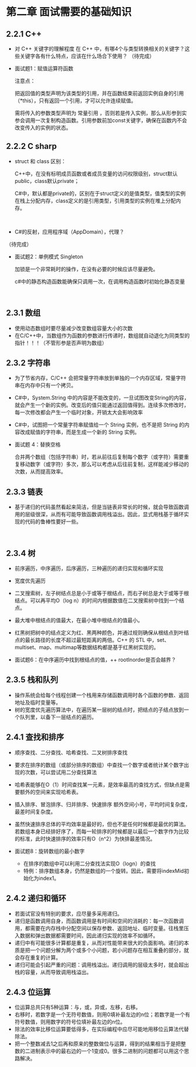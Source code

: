 # 第二章  面试需要的基础知识

## 2.2.1  C++

- 对 C++ 关键字的理解程度
  在 C++ 中，有哪4个与类型转换相关的关键字？这些关键字各有什么特点，应该在什么场合下使用？
  （待完成）

- 面试题1：赋值运算符函数

  注意点：

  把返回值的类型声明为该类型的引用，并在函数结束前返回实例自身的引用（\*this），只有返回一个引用，才可以允许连续赋值。

  需将传入的参数类型声明为 常量引用 ，否则若是传入实例，那么从形参到实参会调用一次复制构造函数。引用参数前加const关键字，确保在函数内不会改变传入的实例的状态。

## 2.2.2  C sharp

- struct 和 class 区别：

  C++中，在没有标明成员函数或者成员变量的访问权限级别，struct默认public，class默认private；

  C\#中，默认都是private的，区别在于struct定义的是值类型，值类型的实例在栈上分配内存，class定义的是引用类型，引用类型的实例在堆上分配内存。

  ​

- C\#的反射，应用程序域（AppDomain），代理？

（待完成）

- 面试题2：单例模式 Singleton

  加锁是一个非常耗时的操作，在没有必要的时候应该尽量避免。

  c#中的静态构造函数能确保只调用一次，在调用构造函数时初始化静态变量 

  ​

## 2.3.1  数组

- 使用动态数组时要尽量减少改变数组容量大小的次数
- 在C/C++中，当数组作为函数的参数进行传递时，数组就自动退化为同类型的指针！！！（不管形参是否声明为数组）

## 2.3.2  字符串

- 为了节省内存，C/C++ 会把常量字符串放到单独的一个内存区域，常量字符串在内存中只有一个拷贝。

- C#中，System.String 中的内容是不能改变的，一旦试图改变String的内容，就会产生一个新的实例。改变后的值只能通过返回值得到。连续多次修改时，每一次修改都会产生一个临时对象，开销太大会影响效率

- C#中，试图把一个常量字符串赋值给一个 String 实例，也不是把 String 的内容改成赋值的字符串，而是生成一个新的 String 实例。

- 面试题 4：替换空格

  合并两个数组（包括字符串）时，若从前往后复制每个数字（或字符）需要重复移动数字（或字符）多次，那么可以考虑从后往前复制，这样能减少移动的次数，从而提高效率。

## 2.3.3  链表

- 基于递归的代码虽然看起来简洁，但是当链表非常长的时候，就会导致函数调用的层级很深，从而有可能导致函数调用栈溢出。因此，显式用栈基于循环实现的代码的鲁棒性要好一些。

  ​

## 2.3.4  树

- 前序遍历，中序遍历，后序遍历，三种遍历的递归实现和循环实现
- 宽度优先遍历
- 二叉搜索树，左子树结点总是小于或等于根结点，而右子树总是大于或等于根结点。可以再平均O（log n）的时间内根据数值在二叉搜索树中找到一个结点。
- 最大堆中根结点的值最大，在最小堆中根结点的值最小。
- 红黑树把树中的结点定义为红、黑两种颜色，并通过规则确保从根结点到叶结点的最长路径的长度不超过最短距离的两倍。C++ 的 STL 中，set、multiset、map、multimap等数据结构都是基于红黑树实现的。

- 面试题6：在中序遍历中找到根结点的值，++ rootInorder是否会越界？

## 2.3.5 栈和队列

- 操作系统会给每个线程创建一个栈用来存储函数调用时各个函数的参数、返回地址及临时变量等。
- 树的宽度优先遍历算法中，在遍历某一层树的结点时，把结点的子结点放到一个队列里，以备下一层结点的遍历。

## 2.4.1 查找和排序

- 顺序查找、二分查找、哈希查找、二叉树排序查找
- 要求在排序的数组（或部分排序的数组）中查找一个数字或者统计某个数字出现的次数，可以尝试用二分查找算法
- 哈希表能够在O（1）时间查找某一元素，是效率最高的查找方式，但缺点是需要额外的空间来实现哈希表。
- 插入排序、冒泡排序、归并排序、快速排序  额外空间小号，平均时间复杂度，最差时间复杂度。
- 虽然快速排序总体的平均效率是最好的，但也不是任何时候都是最优的算法。若数组本身已经排好序了，而每一轮排序的时候都是以最后一个数字作为比较的标准，此时快速排序的效率只有O（n^2）为快排最差情况。

- 面试题8：旋转数组的最小数字
  - 在排序的数组中可以利用二分查找法实现O（logn）的查找
  - 特例：排序数组本身，仍然是数组的一个旋转。因此，需要将indexMid初始化为index1。

## 2.4.2  递归和循环

- 若面试官没有特别的要求，应尽量多采用递归。
- 递归是函数调用自身，而函数调用是有时间和空间的消耗的：每一次函数调用，都需要在内存栈中分配空间以保存参数、返回地址、临时变量。往栈里压入数据和弹出数据都需要时间，因此递归实现的效率不如循环。
- 递归中有可能很多计算都是重复，从而对性能带来很大的负面影响。递归的本质是把一个问题分解为两个或多个小问题，若小问题存在相互重叠的部分，就会存在重复的计算。
- 递归可能会引起严重的问题：调用栈溢出。递归调用的层级太多时，就会超出栈的容量，从而导致调用栈溢出。

## 2.4.3  位运算

- 位运算总共只有5种运算：与，或，异或，左移，右移。
- 右移时，若数字是一个无符号数值，则用0填补最左边的n位；若数字是一个有符号数值，则用数字的符号位填补最左边的n位。
- 除法的效率比移位运算要低得多，在实际编程中应尽可能地用移位云算法代替除法。
- 把一个整数减去1之后再和原来的整数做位与运算，得到的结果相当于是把整数的二进制表示中的最右边的一个1变成0。很多二进制的问题都可以用这个思路解决。